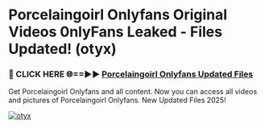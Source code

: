 # Porcelaingoirl Onlyfans Original Videos 0nlyFans Leaked - Files Updated! (otyx)

<h3>🔴 CLICK HERE 🌐==►► <a href="https://tinyurl.com/ehrbuxhb" rel="nofollow">Porcelaingoirl Onlyfans Updated Files</a></h3>

Get Porcelaingoirl Onlyfans and all content. Now you can access all videos and pictures of Porcelaingoirl Onlyfans. New Updated Files 2025!

[![otyx](https://i.imgur.com/lVYEuWS.gif)](https://tinyurl.com/ehrbuxhb)
